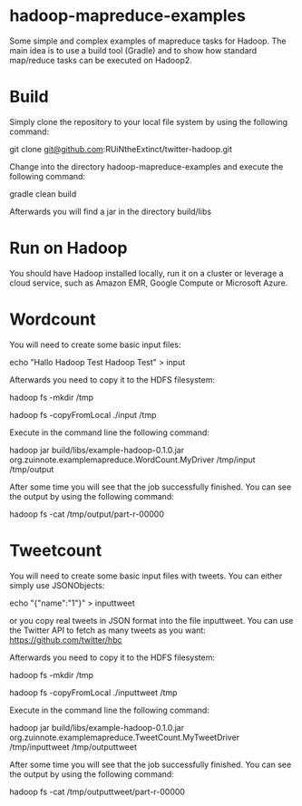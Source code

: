 hadoop-mapreduce-examples
=========================

Some simple and complex examples of mapreduce tasks for Hadoop. The main idea is to use a build tool (Gradle) and to show how standard map/reduce tasks can be executed on Hadoop2.

Build
=========================

Simply clone the repository to your local file system by using the following command:

git clone git@github.com:RUiNtheExtinct/twitter-hadoop.git

Change into the directory hadoop-mapreduce-examples and execute the following command:

gradle clean build

Afterwards you will find a jar in the directory build/libs

Run on Hadoop
=========================


You should have Hadoop installed locally, run it on a cluster or leverage a cloud service, such as Amazon EMR, Google Compute or Microsoft Azure.


Wordcount
=========
You will need to create some basic input files:

echo "Hallo Hadoop Test Hadoop Test" > input

Afterwards you need to copy it to the HDFS filesystem:

hadoop fs -mkdir /tmp

hadoop fs -copyFromLocal ./input /tmp

Execute in the command line the following command:

hadoop jar build/libs/example-hadoop-0.1.0.jar org.zuinnote.examplemapreduce.WordCount.MyDriver /tmp/input /tmp/output

After some time you will see that the job successfully finished. You can see the output by using the following command:

hadoop fs -cat /tmp/output/part-r-00000

Tweetcount
=========
You will need to create some basic input files with tweets. You can either simply use JSONObjects:

echo "{\"name\":\"1\"}" > inputtweet

or you copy real tweets in JSON format into the file inputtweet. You can use the Twitter API to fetch as many tweets as you want: https://github.com/twitter/hbc

Afterwards you need to copy it to the HDFS filesystem:

hadoop fs -mkdir /tmp

hadoop fs -copyFromLocal ./inputtweet /tmp

Execute in the command line the following command:

hadoop jar build/libs/example-hadoop-0.1.0.jar org.zuinnote.examplemapreduce.TweetCount.MyTweetDriver /tmp/inputtweet /tmp/outputtweet

After some time you will see that the job successfully finished. You can see the output by using the following command:

hadoop fs -cat /tmp/outputtweet/part-r-00000
